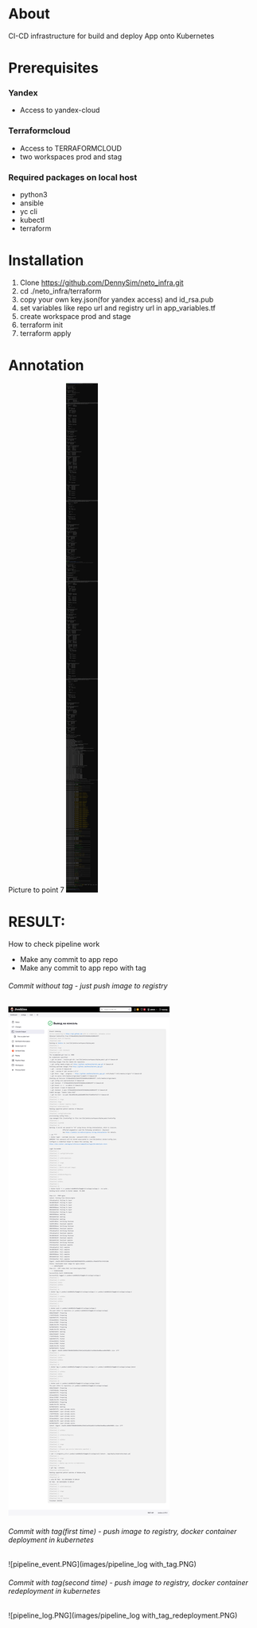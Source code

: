 # About
CI-CD infrastructure for build and deploy App onto Kubernetes

# Prerequisites

### Yandex
- Access to yandex-cloud

### Terraformcloud
- Access to TERRAFORMCLOUD
- two workspaces prod and stag

### Required packages on local host
- python3
- ansible
- yc cli
- kubectl
- terraform

# Installation


1. Clone https://github.com/DennySim/neto_infra.git
2. cd ./neto_infra/terraform 
3. copy your own key.json(for yandex access) and id_rsa.pub
4. set variables like repo url and registry url in app_variables.tf
5. create workspace prod and stage
6. terraform init
7. terraform apply

# Annotation
Picture to point 7
![jenkins.PNG](images/jenkins.PNG)

# RESULT:
How to check pipeline work
- Make any commit to app repo
- Make any commit to app repo with tag

###### Commit without tag - just push image to registry
![pipeline_log.PNG](images/pipeline_log.PNG)
###### Commit with tag(first time) - push image to registry, docker container deployment in kubernetes
![pipeline_event.PNG](images/pipeline_log with_tag.PNG)
###### Commit with tag(second time) - push image to registry, docker container redeployment in kubernetes 
![pipeline_log.PNG](images/pipeline_log with_tag_redeployment.PNG)




